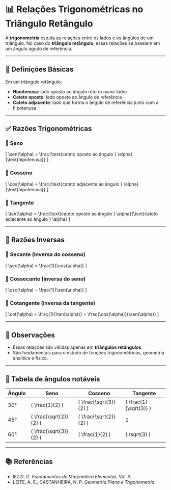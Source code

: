# 📊 Relações Trigonométricas no Triângulo Retângulo

A **trigonometria** estuda as relações entre os lados e os ângulos de um triângulo. No caso do **triângulo retângulo**, essas relações se baseiam em um ângulo agudo de referência.

---

## 🧭 Definições Básicas

Em um triângulo retângulo:

- **Hipotenusa**: lado oposto ao ângulo reto (o maior lado)
- **Cateto oposto**: lado oposto ao ângulo de referência
- **Cateto adjacente**: lado que forma o ângulo de referência junto com a hipotenusa

---

## ✅ Razões Trigonométricas

### 🔸 Seno

\[
\sen(\alpha) = \frac{\text{cateto oposto ao ângulo } \alpha}{\text{hipotenusa}}
\]

### 🔸 Cosseno

\[
\cos(\alpha) = \frac{\text{cateto adjacente ao ângulo } \alpha}{\text{hipotenusa}}
\]

### 🔸 Tangente

\[
\tan(\alpha) = \frac{\text{cateto oposto ao ângulo } \alpha}{\text{cateto adjacente ao ângulo } \alpha}
\]

---

## 🔁 Razões Inversas

### 🔹 Secante (inversa do cosseno)

\[
\sec(\alpha) = \frac{1}{\cos(\alpha)}
\]

### 🔹 Cossecante (inversa do seno)

\[
\csc(\alpha) = \frac{1}{\sen(\alpha)}
\]

### 🔹 Cotangente (inversa da tangente)

\[
\cot(\alpha) = \frac{1}{\tan(\alpha)} = \frac{\cos(\alpha)}{\sen(\alpha)}
\]

---

## 📌 Observações

- Essas relações são válidas apenas em **triângulos retângulos**.
- São fundamentais para o estudo de funções trigonométricas, geometria analítica e física.

---

## 🎯 Tabela de ângulos notáveis

| Ângulo | Seno         | Cosseno      | Tangente     |
|--------|--------------|--------------|--------------|
| 30°    | \( \frac{1}{2} \)     | \( \frac{\sqrt{3}}{2} \) | \( \frac{1}{\sqrt{3}} \) |
| 45°    | \( \frac{\sqrt{2}}{2} \) | \( \frac{\sqrt{2}}{2} \) | 1            |
| 60°    | \( \frac{\sqrt{3}}{2} \) | \( \frac{1}{2} \)     | \( \sqrt{3} \)     |

---

## 📚 Referências

- IEZZI, G. *Fundamentos de Matemática Elementar*, Vol. 3  
- LEITE, A. E.; CASTANHEIRA, N. P. *Geometria Plana e Trigonometria*
